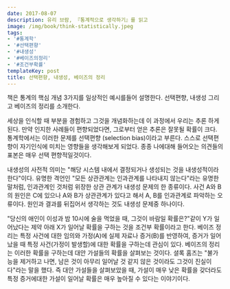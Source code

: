 ```yaml
---
date: 2017-08-07
description: 유리 브람, 『통계적으로 생각하기』를 읽고
image: /img/book/think-statistically.jpeg
tags:
- '#통계학'
- '#선택편향'
- '#내생성'
- '#베이즈의정리'
- '#조건부확률'
templateKey: post
title: 선택편향, 내생성, 베이즈의 정리
---
```

책은 통계의 핵심 개념 3가지를 일상적인 예시를들어 설명한다. 선택편향, 내생성 그리고 베이즈의 정리를 소개한다.

세상을 인식할 때 부분을 경험하고 그것을 개념화하는데 이 과정에서 우리는 추론 하게된다. 만약 인지한 사례들이 편향되었다면, 그로부터 얻은 추론은 잘못될 확률이 크다. 통계학에서는 이러한 문제를 선택편향 (selection bias)이라고 부른다. 스스로 선택편향이 자기인식에 미치는 영향들을 생각해보게 되었다. 종종 나에대해 들어오는 의견들의 표본은 매우 선택 편향적일것이다. 

내생성의 사전적 의미는 "해당 시스템 내에서 결정되거나 생성되는 것을 내생성적이라 한다"이다. 유명한 격언인 "모든 상관관계는 인과관계를 나타내지 않는다"라는 유명한 말처럼, 인과관계인 것처럼 위장한 상관 관계가 내생성 문제의 한 종류이다. 사건 A와 B의 원인은 C에 있으나 A와 B가 상관관계가 있다고 해서 A, B를 인과관계로 파악하는 오류이다. 원인과 결과를 뒤집어서 생각하는 것도 내생성 문제중 하나이다. 

"당신의 애인이 이성과 밤 10시에 술을 먹었을 때, 그것이 바람일 확률은?"같이 Y가 일어났다는 제약 아래 X가 일어날 확률을 구하는 것을 조건부 확률이라고 한다. 베이즈 정리는 특정 사건에 대한 임의와 가정(A)에 실제 자료나 증거(B)를 반영하여, 증거가 일어났을 때 특정 사건(가정이 발생할)에 대한 확률을 구하는데 관심이 있다. 베이즈의 정리는 이러한 확률을 구하는데 대안 가설들의 확률을 살펴보는 것이다. 셜록 홈즈는 "불가능을 제거하고 나면, 남은 것이 아무리 일어날 것 같지 않은 것이라도 그것이 진실이다"라는 말을 했다. 즉 대안 가설들을 살펴보았을 때, 가설이 매우 낮은 확률을 갖더라도 특정 증거에대한 가설이 일어날 확률은 매우 높아질 수 있다는 이야기이다.